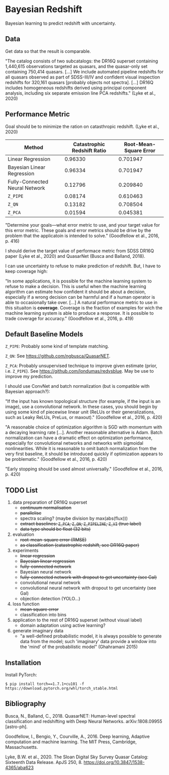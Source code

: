 # Bayesian Redshift

Bayesian learning to predict redshift with uncertainty.

## Data

Get data so that the result is comparable.

"The catalog consists of two subcatalogs: the DR16Q superset containing 1,440,615 observations targeted as quasars, and the quasar-only set containing 750,414 quasars.
[...]
We include automated pipeline redshifts for all quasars observed as part of SDSS-III/IV and confident visual inspection redshifts for 320,161 quasars [probably objects not spectra].
[...]
DR16Q includes homogeneous redshifts derived using principal component analysis, including six separate emission line PCA redshifts." (Lyke et al., 2020)

## Performance Metric

Goal should be to minimize the ration on catasthropic redshift. (Lyke et al., 2020)

Method | Catastrophic Redshift Ratio | Root-Mean-Square Error
------ | --------------------------- | ----------------------
Linear Regression | 0.96330 | 0.701947
Bayesian Linear Regression | 0.96334 | 0.701947
Fully-Connected Neural Network | 0.12796 | 0.209840
`Z_PIPE` | 0.08174 | 0.610463
`Z_QN` | 0.13182 | 0.708504
`Z_PCA` | 0.01594 | 0.045381

"Determine your goals—what error metric to use, and your target value for this error metric.
These goals and error metrics should be drive by the problem that the applicatoin is intended to solve." (Goodfellow et al., 2016, p. 416)

I should derive the target value of performace metric from SDSS DR16Q paper (Lyke et al., 2020) and QuasarNet (Busca and Balland, 2018).

I can use uncertainty to refuse to make prediction of redshift.
But, I have to keep coverage high:

"In some applications, it is possible for the machine learning system to refuse to make a decision.
This is useful when the machine learning algorithm can estimate how confident it should be about a decision, especially if a wrong decision can be harmful and if a human operator is able to occasionally take over.
[...]
A natural performance metric to use in this situaiton is **coverage**.
Coverage is the fraction of examples for wich the machine learning system is able to produce a response.
It is possible to trade coverage for accuracy." (Goodfellow et al., 2016, p. 419)

## Default Baseline Models

`Z_PIPE`: Probably some kind of template matching.

`Z_QN`: See https://github.com/ngbusca/QuasarNET.

`Z_PCA`: Probably unsupervised technique to improve given estimate (prior, i.e. `Z_PIPE`). See https://github.com/londumas/redvsblue. May be use to improve my prediction.

I should use ConvNet and batch normalization (but is compatible with Bayesian approach?):

"If the input has known topological structure (for example, if the input is an image), use a convolutional network.
In these cases, you should begin by using some kind of piecewise linear unit (ReLUs or their generalizations, such as Leaky ReLUs, PreLus, or maxout)." (Goodfellow et al., 2016, p. 420)

"A reasonable choice of optimization algorithm is SGD with momentum with a decaying learning rate [...]. Another reasonable alternative is Adam.
Batch normalization can have a dramatic effect on optimization performance, especially for convolutional networks and networks with sigmoidal nonlinearities.
While it is reasonable to omit batch normalization from the very first baseline, it should be introduced quickly if optimization appears to be problematic." (Goodfellow et al., 2016, p. 420)

"Early stopping should be used almost universally." (Goodfellow et al., 2016, p. 420)

## TODO List

1. data preparation of DR16Q superset
    - ~~continuum normalisation~~
    - ~~parallelise~~
    - spectra scaling? (maybe division by max(abs(flux)))
    - ~~extract baselines: `Z_PCA`, `Z_QN`, `Z_PIPELINE`, `Z_VI` (true label)~~
    - ~~data type should be float (32 bits)~~
2. evaluation
    - ~~root-mean-square error (RMSE)~~
    - ~~as classification (catastrophic redshift, see DR16Q paper)~~
3. experiments
    - ~~linear regression~~
    - ~~Bayesian linear regression~~
    - ~~fully-connected network~~
    - Bayesian neural network
    - ~~fully-connected network with dropout to get uncertainty (see Gal)~~
    - convolutional neural network
    - convolutional neural network with dropout to get uncertainty (see Gal)
    - objection detection (YOLO...)
4. loss function
    - ~~mean square error~~
    - classification into bins
5. application to the rest of DR16Q superset (without visual label)
    - domain adaptation using active learning?
6. generate imaginary data
    - "a well-defined probabilistic model, it is always possible to generate
      data from the model; such 'imaginary' data provide a window into the
      'mind' of the probabilistic model" (Ghahramani 2015)

## Installation

Install PyTorch:

    $ pip install torch==1.7.1+cu101 -f https://download.pytorch.org/whl/torch_stable.html

## Bibliography

Busca, N., Balland, C., 2018. QuasarNET: Human-level spectral classification and redshifting with Deep Neural Networks. arXiv:1808.09955 [astro-ph].

Goodfellow, I., Bengio, Y., Courville, A., 2016. Deep learning, Adaptive computation and machine learning. The MIT Press, Cambridge, Massachusetts.

Lyke, B.W. et al., 2020. The Sloan Digital Sky Survey Quasar Catalog: Sixteenth Data Release. ApJS 250, 8. https://doi.org/10.3847/1538-4365/aba623

